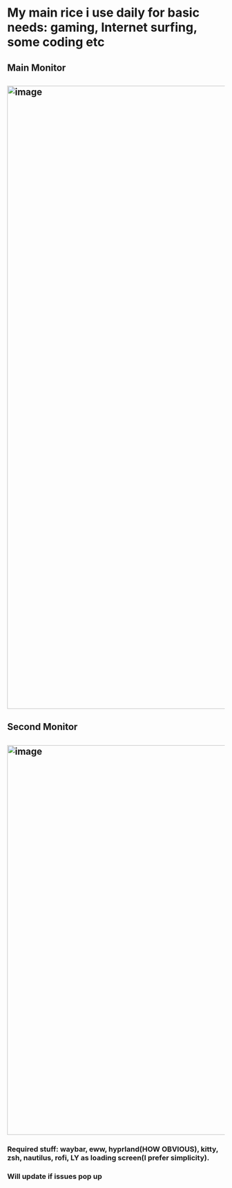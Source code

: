 # My main rice i use daily for basic needs: gaming, Internet surfing, some coding etc
## Main Monitor
## <img width="2561" height="1441" alt="image" src="https://github.com/user-attachments/assets/08eb253c-f513-41a3-9d84-de04d7540195" />

## Second Monitor
## <img width="1601" height="901" alt="image" src="https://github.com/user-attachments/assets/06732bc9-5a0d-46c8-a470-adfbb3f6f71f" />


### Required stuff: waybar, eww, hyprland(HOW OBVIOUS), kitty, zsh, nautilus, rofi, LY as loading screen(I prefer simplicity). 
### Will update if issues pop up
